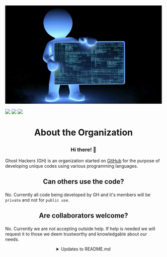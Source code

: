 <picture align="center"><img src="/profile/40624.jpg" /></picture>

<img src="https://img.shields.io/badge/repos-5-blue?style=plastic" /> <img src="https://img.shields.io/badge/collaborators-1-yellow?style=plastic" /> <img src="https://img.shields.io/badge/admin-1-orange?style=plastic" />

# <p align="center"> About the Organization </p>
### <p align="center">Hi there! 👋</p>

Ghost Hackers (GH) is an organization started on [GitHub](https://github.com/) for the purpose of developing unique codes using various programming languages.

## <p align="center">Can others use the code?</p>
No. Currently all code being developed by GH and it's members will be `private` and not for `public use`.

## <p align="center">Are collaborators welcome?</p>
No. Currently we are not accepting outside help. If help is needed we will request it to those we deem trustworthy and knowledgable about our needs.

<details align="center">
  <summary>Updates to README.md</summary>
  <p>
    
    Updates to this file will be made as necessary, as well as any improvements.
      
  </p>
</details>
<!--

**Here are some ideas to get you started:**

🙋‍♀️ A short introduction - what is your organization all about?
🌈 Contribution guidelines - how can the community get involved?
👩‍💻 Useful resources - where can the community find your docs? Is there anything else the community should know?
🍿 Fun facts - what does your team eat for breakfast?
🧙 Remember, you can do mighty things with the power of [Markdown](https://docs.github.com/github/writing-on-github/getting-started-with-writing-and-formatting-on-github/basic-writing-and-formatting-syntax)
-->
